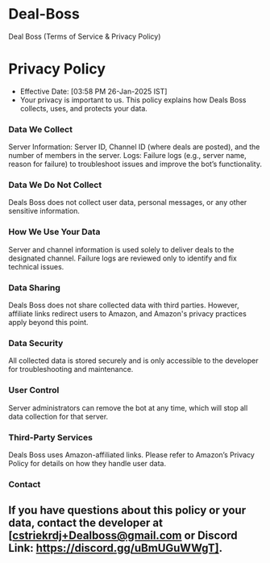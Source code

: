 # Deal-Boss
Deal Boss (Terms of Service & Privacy Policy)

# Privacy Policy
- Effective Date: [03:58 PM 26-Jan-2025 IST]
- Your privacy is important to us. This policy explains how Deals Boss collects, uses, and protects your data.

### Data We Collect

Server Information: Server ID, Channel ID (where deals are posted), and the number of members in the server.
Logs: Failure logs (e.g., server name, reason for failure) to troubleshoot issues and improve the bot’s functionality.
### Data We Do Not Collect

Deals Boss does not collect user data, personal messages, or any other sensitive information.
### How We Use Your Data

Server and channel information is used solely to deliver deals to the designated channel.
Failure logs are reviewed only to identify and fix technical issues.
### Data Sharing

Deals Boss does not share collected data with third parties. However, affiliate links redirect users to Amazon, and Amazon's privacy practices apply beyond this point.
### Data Security

All collected data is stored securely and is only accessible to the developer for troubleshooting and maintenance.
### User Control

Server administrators can remove the bot at any time, which will stop all data collection for that server.
### Third-Party Services

Deals Boss uses Amazon-affiliated links. Please refer to Amazon’s Privacy Policy for details on how they handle user data.
### Contact

If you have questions about this policy or your data, contact the developer at [cstriekrdj+Dealboss@gmail.com or Discord Link: https://discord.gg/uBmUGuWWgT].
---------------------------------------------------------------------------------------------------------------------------------------------------------------------------------------------------------------------
